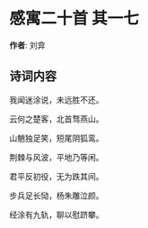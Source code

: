 # 感寓二十首  其一七

**作者**: 刘弇

## 诗词内容

我闻迷涂说，未远胜不还。

云何之楚客，北首骛燕山。

山魈独足笑，短尾阴狐鸾。

荆棘与风波，平地乃等闲。

君平反初役，无为跌其间。

步兵足长恸，杨朱雕泣颜。

经涂有九轨，聊以慰跻攀。

